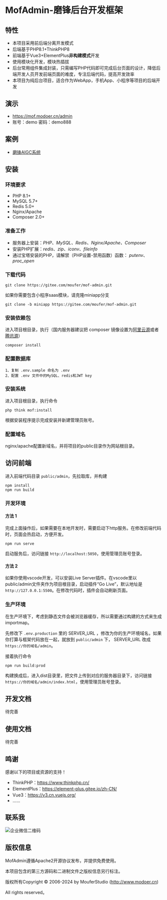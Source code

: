 MofAdmin-磨锋后台开发框架
===============

## 特性
* 本项目采用前后端分离开发模式
* 后端基于PHP8.1+ThinkPHP8
* 前端基于Vue3+ElementPlus**非构建模式**开发
* 使用模块化开发，模块热插拔
* 后台常用组件集成封装，只需编写PHP代码即可完成后台页面的设计，降低后端开发人员开发前端页面的难度，专注后端代码，提高开发效率
* 本项目为纯后台项目，适合作为WebApp，手机App、小程序等项目的后端开发

## 演示
* https://mof.modoer.cn/admin
* 账号：demo 密码：demo888

## 案例
* [磨锋AIGC系统](https://gitee.com/moufer/mof-aigc)

## 安装

### 环境要求
* PHP 8.1+ 
* MySQL 5.7+
* Redis 5.0+
* Nginx/Apache
* Composer 2.0+

### 准备工作
* 服务器上安装：*PHP、MySQL、Redis、Nginx/Apache、Composer*
* 安装PHP扩展：*redis*、*zip*、*iconv*、*fileinfo*
* 通过宝塔安装的PHP，请解禁（PHP设置-禁用函数）函数： *putenv*、*proc_open*

### 下载代码
~~~
git clone https://gitee.com/moufer/mof-admin.git
~~~
如果你需要包含小程序saas模块，请克隆miniapp分支
~~~
git clone -b miniapp https://gitee.com/moufer/mof-admin.git
~~~
### 安装依赖包
进入项目根目录，执行（国内服务器建议把 composer 镜像设置为[阿里云源](https://developer.aliyun.com/composer)或者[腾讯源](https://mirrors.tencent.com/help/composer.html)）
~~~
composer install
~~~

### 配置数据库
~~~
1、复制 .env.sample 命名为 .env
2、配置 .env 文件中的MySQL、redis和JWT key
~~~

### 安装系统
进入项目根目录，执行命令
~~~
php think mof:install
~~~
根据安装程序提示完成安装并新建管理员账号。

### 配置域名
nginx/apache配置新域名，并将项目的public目录作为网站根目录。

## 访问前端
进入前端代码目录 `public/admin`，先拉取库，并构建
~~~
npm install
npm run build
~~~

### 开发环境 
#### 方法 1
完成上面操作后，如果需要在本地开发时，需要启动下http服务。在修改前端代码时，页面会热启动，方便开发。
~~~
npm run serve
~~~
启动服务后，访问链接 `http://localhost:5050`，使用管理员账号登录。
#### 方法 2
如果你使用vscode开发，可以安装Live Server插件。在vscode里以public/admin文件夹作为项目根目录，启动插件“Go Live”，默认地址是 `http://127.0.0.1:5500`。在修改代码时，插件会自动刷新页面。

### 生产环境
在生产环境下，考虑到静态文件会被浏览器缓存，所以需要通过构建的方式来生成importmap。

先修改下 `.env.production` 里的 SERVER_URL ，修改为你的生产环境域名，如果你打算与框架代码放在一起，就放到 `public/admin` 下， SERVER_URL 改成 `https://你的域名/admin`。

接着执行命令
~~~
npm run build:prod
~~~
构建换成后，进入dist目录里，把文件上传到对应的服务器目录下，访问链接 `https://你的域名/admin/index.html`，使用管理员账号登录。

## 开发文档
待完善

## 使用文档
待完善

## 鸣谢
感谢以下的项目或资源的支持！

* ThinkPHP：https://www.thinkphp.cn/
* ElementPlus：https://element-plus.gitee.io/zh-CN/
* Vue3：https://v3.cn.vuejs.org/
* ......

## 联系我
![企业微信二维码](https://www.modoer.cn/wp-content/uploads/2024/11/%E4%BC%81%E4%B8%9A%E5%BE%AE%E4%BF%A1%E4%BA%8C%E7%BB%B4%E7%A0%81.jpg)


## 版权信息

MofAdmin遵循Apache2开源协议发布，并提供免费使用。

本项目包含的第三方源码和二进制文件之版权信息另行标注。

版权所有Copyright © 2006-2024 by MouferStudio (http://www.modoer.cn)

All rights reserved。
